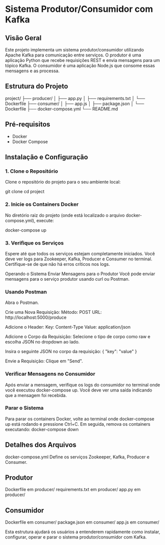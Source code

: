 # Sistema Produtor/Consumidor com Kafka

## Visão Geral

Este projeto implementa um sistema produtor/consumidor utilizando Apache Kafka para comunicação entre serviços. O produtor é uma aplicação Python que recebe requisições REST e envia mensagens para um tópico Kafka. O consumidor é uma aplicação Node.js que consome essas mensagens e as processa.

## Estrutura do Projeto

project/
├── producer/
│   ├── app.py
│   ├── requirements.txt
│   └── Dockerfile
├── consumer/
│   ├── app.js
│   ├── package.json
│   └── Dockerfile
├── docker-compose.yml
└── README.md


## Pré-requisitos

- Docker
- Docker Compose

## Instalação e Configuração

### 1. Clone o Repositório

Clone o repositório do projeto para o seu ambiente local:

git clone <URL-do-repo>
cd project

### 2. Inicie os Containers Docker
No diretório raiz do projeto (onde está localizado o arquivo docker-compose.yml), execute:

docker-compose up


### 3. Verifique os Serviços
Espere até que todos os serviços estejam completamente iniciados. Você deve ver logs para Zookeeper, Kafka, Producer e Consumer no terminal. Certifique-se de que não há erros críticos nos logs.

Operando o Sistema
Enviar Mensagens para o Produtor
Você pode enviar mensagens para o serviço produtor usando curl ou Postman.

### Usando Postman
Abra o Postman.

Crie uma Nova Requisição:
Método: POST
URL: http://localhost:5000/produce

Adicione o Header:
Key: Content-Type
Value: application/json

Adicione o Corpo da Requisição:
Selecione o tipo de corpo como raw e escolha JSON no dropdown ao lado.

Insira o seguinte JSON no corpo da requisição:
{
  "key": "value"
}

Envie a Requisição: Clique em "Send".

### Verificar Mensagens no Consumidor
Após enviar a mensagem, verifique os logs do consumidor no terminal onde você executou docker-compose up. Você deve ver uma saída indicando que a mensagem foi recebida.

### Parar o Sistema
Para parar os containers Docker, volte ao terminal onde docker-compose up está rodando e pressione Ctrl+C. Em seguida, remova os containers executando:
docker-compose down


## Detalhes dos Arquivos
docker-compose.yml
Define os serviços Zookeeper, Kafka, Producer e Consumer.

## Produtor
Dockerfile em producer/
requirements.txt em producer/
app.py em producer/

## Consumidor
Dockerfile em consumer/
package.json em consumer/
app.js em consumer/


Esta estrutura ajudará os usuários a entenderem rapidamente como instalar, configurar, operar e parar o sistema produtor/consumidor com Kafka.

